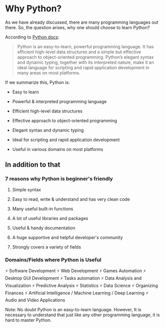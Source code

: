 # Why Python?

As we have already discussed, there are many programming languages out there. So, the question arises, why one should choose to learn Python?

According to [Python docs](https://docs.python.org/3/tutorial/index.html):

> Python is an easy-to-learn, powerful programming language. It has efficient high-level data structures and a simple but effective approach to object-oriented programming. Python’s elegant syntax and dynamic typing, together with its interpreted nature, make it an ideal language for scripting and rapid application development in many areas on most platforms.

If we summarize this, Python is:

- Easy to learn

- Powerful & interpreted programming language

- Efficient high-level data structures

- Effective approach to object-oriented programming

- Elegant syntax and dynamic typing

- Ideal for scripting and rapid application development

- Useful in various domains on most platforms

## In addition to that

### 7 reasons why Python is beginner's friendly

1. Simple syntax

2. Easy to read, write & understand and has very clean code

3. Many useful built-in functions

4. A lot of useful libraries and packages

5. Useful & handy documentation

6. A huge supportive and helpful developer's community

7. Strongly covers a variety of fields

### Domains/Fields where Python is Useful

⚡ Software Development
⚡ Web Development
⚡ Games Automation
⚡ Desktop GUI Development
⚡ Tasks automation
⚡ Data Analysis and Visualization
⚡ Predictive Analysis
⚡ Statistics
⚡ Data Science
⚡ Organizing Finances
⚡ Artificial Intelligence / Machine Learning / Deep Learning
⚡ Audio and Video Applications

Note: No doubt Python is an easy-to-learn language. However, It is necessary to understand that just like any other programming language, it is hard to master Python.
